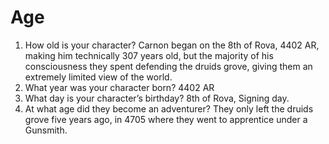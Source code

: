 # Age

1. How old is your character? Carnon began on the 8th of Rova, 4402 AR, making him technically 307 years old, but the majority of his consciousness they spent defending the druids grove, giving them an extremely limited view of the world. 
2. What year was your character born? 4402 AR
3. What day is your character’s birthday? 8th of Rova, Signing day. 
4. At what age did they become an adventurer? They only left the druids grove five years ago, in 4705 where they went to apprentice under a Gunsmith. 